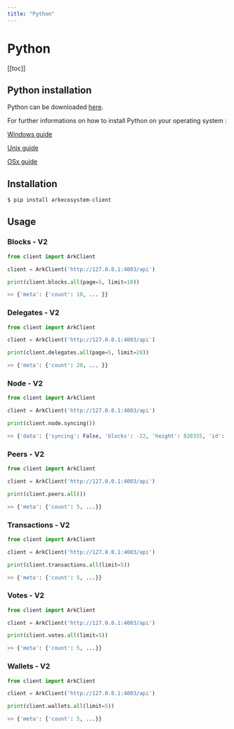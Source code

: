 ```yaml
---
title: "Python"
---
```


# Python

[[toc]]

## Python installation

Python can be downloaded [here](https://www.python.org/downloads/).

For further informations on how to install Python on your operating system : 

[Windows guide](https://docs.python.org/3/using/windows.html)

[Unix guide](https://docs.python.org/3/using/unix.html)

[OSx guide](https://docs.python.org/3/using/mac.html)


## Installation

```bash
$ pip install arkecosystem-client
```

## Usage

### Blocks - V2

```python
from client import ArkClient

client = ArkClient('http://127.0.0.1:4003/api')

print(client.blocks.all(page=5, limit=10))

>> {'meta': {'count': 10, ... }}
```

### Delegates - V2

```python
from client import ArkClient

client = ArkClient('http://127.0.0.1:4003/api')

print(client.delegates.all(page=5, limit=20))

>> {'meta': {'count': 20, ... }}
```

### Node - V2

```python
from client import ArkClient

client = ArkClient('http://127.0.0.1:4003/api')

print(client.node.syncing())

>> {'data': {'syncing': False, 'blocks': -22, 'height': 820355, 'id': '2134055295567604949'}}
```

### Peers - V2

```python
from client import ArkClient

client = ArkClient('http://127.0.0.1:4003/api')

print(client.peers.all())

>> {'meta': {'count': 5, ...}}
```

### Transactions - V2

```python
from client import ArkClient

client = ArkClient('http://127.0.0.1:4003/api')

print(client.transactions.all(limit=5))

>> {'meta': {'count': 5, ...}}
```

### Votes - V2

```python
from client import ArkClient

client = ArkClient('http://127.0.0.1:4003/api')

print(client.votes.all(limit=5))

>> {'meta': {'count': 5, ...}}
```

### Wallets - V2

```python
from client import ArkClient

client = ArkClient('http://127.0.0.1:4003/api')

print(client.wallets.all(limit=5))

>> {'meta': {'count': 5, ...}}
```
